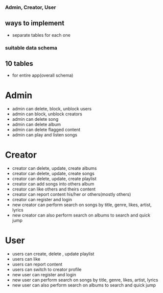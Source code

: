 ### Admin, Creator, User
## ways to implement
- separate tables for each one

### suitable data schema
## 10 tables
- for entire app(overall schema)

# Admin
- admin can delete, block, unblock users
- admin can block, unblock creators
- admin can delete song
- admin can delete album
- admin can delete flagged content
- admin can play and listen songs

# Creator
- creator can delete, update, create albums
- creator can delete, update, create songs
- creator can delete, update, create playlist
- creator can add songs into others album
- creator can like others and theirs content
- creator can report content his/her or others(mostly others)
- creator can register and login
- new creator can perform search on songs by title, genre, likes, artist, lyrics
- new creator can also perform search on albums to search and quick jump

# User
- users can create, delete , update playlist
- users can like
- users can report content
- users can switch to creator profile
- new user can register and login
- new user can perform search on songs by title, genre, likes, artist, lyrics
- new user can also perform search on albums to search and quick jump